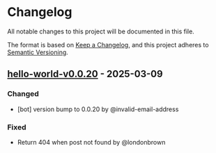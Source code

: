 # Changelog

All notable changes to this project will be documented in this file.

The format is based on [Keep a Changelog](https://keepachangelog.com/en/1.0.0/),
and this project adheres to [Semantic Versioning](https://semver.org/spec/v2.0.0.html).

## [hello-world-v0.0.20] - 2025-03-09

### Changed
- [bot] version bump to 0.0.20 by @invalid-email-address

### Fixed
- Return 404 when post not found by @londonbrown

[hello-world-v0.0.20]: https://github.com/londonbrown/blog-lambdas/compare/v0.0.19..hello-world-v0.0.20

<!-- generated by git-cliff -->
